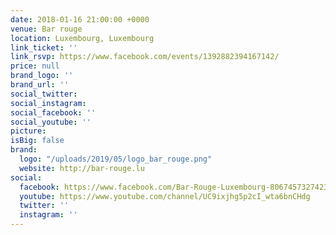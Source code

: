 ```yaml
---
date: 2018-01-16 21:00:00 +0000
venue: Bar rouge
location: Luxembourg, Luxembourg
link_ticket: ''
link_rsvp: https://www.facebook.com/events/1392882394167142/
price: null
brand_logo: ''
brand_url: ''
social_twitter:
social_instagram:
social_facebook: ''
social_youtube: ''
picture:
isBig: false
brand:
  logo: "/uploads/2019/05/logo_bar_rouge.png"
  website: http://bar-rouge.lu
social:
  facebook: https://www.facebook.com/Bar-Rouge-Luxembourg-806745732742356/
  youtube: https://www.youtube.com/channel/UC9ixjhg5p2cI_wta6bnCHdg
  twitter: ''
  instagram: ''
---
```

